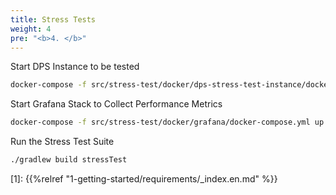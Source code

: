 ```yaml
---
title: Stress Tests
weight: 4
pre: "<b>4. </b>"
---
```


Start DPS Instance to be tested

```bash
docker-compose -f src/stress-test/docker/dps-stress-test-instance/docker-compose.yml up --build
```

Start Grafana Stack to Collect Performance Metrics

```bash
docker-compose -f src/stress-test/docker/grafana/docker-compose.yml up --build
```

Run the Stress Test Suite

```bash 
./gradlew build stressTest
```


[1]: {{%relref "1-getting-started/requirements/_index.en.md" %}}
